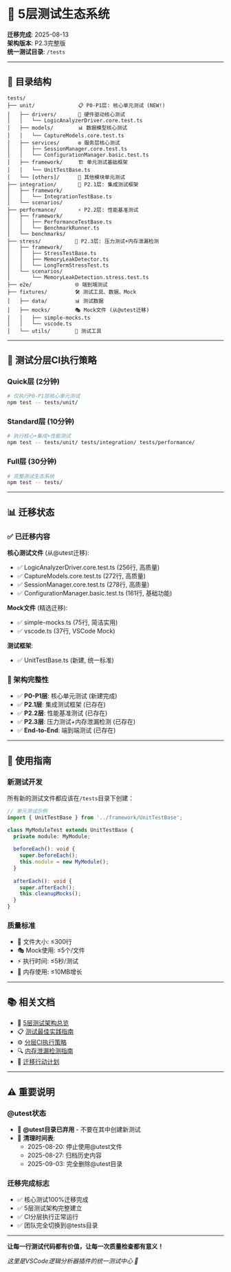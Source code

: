# 🧪 5层测试生态系统

**迁移完成**: 2025-08-13  
**架构版本**: P2.3完整版  
**统一测试目录**: `/tests`

---

## 📁 目录结构

```
tests/
├── unit/              📋 P0-P1层: 核心单元测试 (NEW!)
│   ├── drivers/       🔌 硬件驱动核心测试
│   │   └── LogicAnalyzerDriver.core.test.ts
│   ├── models/        📊 数据模型核心测试  
│   │   └── CaptureModels.core.test.ts
│   ├── services/      ⚙️ 服务层核心测试
│   │   ├── SessionManager.core.test.ts
│   │   └── ConfigurationManager.basic.test.ts
│   ├── framework/     🏗️ 单元测试基础框架
│   │   └── UnitTestBase.ts
│   └── [others]/      📁 其他模块单元测试
├── integration/       🔄 P2.1层: 集成测试框架
│   ├── framework/     
│   │   └── IntegrationTestBase.ts
│   └── scenarios/
├── performance/       ⚡ P2.2层: 性能基准测试
│   ├── framework/
│   │   ├── PerformanceTestBase.ts
│   │   └── BenchmarkRunner.ts
│   └── benchmarks/
├── stress/           💪 P2.3层: 压力测试+内存泄漏检测
│   ├── framework/
│   │   ├── StressTestBase.ts
│   │   ├── MemoryLeakDetector.ts
│   │   └── LongTermStressTest.ts
│   └── scenarios/
│       └── MemoryLeakDetection.stress.test.ts
├── e2e/              🌐 端到端测试
├── fixtures/         🛠️ 测试工具、数据、Mock
│   ├── data/         📊 测试数据
│   ├── mocks/        🎭 Mock文件 (从@utest迁移)
│   │   ├── simple-mocks.ts
│   │   └── vscode.ts
│   └── utils/        🔧 测试工具
```

---

## 🚀 测试分层CI执行策略

### Quick层 (2分钟)
```bash
# 仅执行P0-P1层核心单元测试
npm test -- tests/unit/
```

### Standard层 (10分钟)  
```bash
# 执行核心+集成+性能测试
npm test -- tests/unit/ tests/integration/ tests/performance/
```

### Full层 (30分钟)
```bash
# 完整测试生态系统
npm test -- tests/
```

---

## 📊 迁移状态

### ✅ 已迁移内容

**核心测试文件** (从@utest迁移):
- ✅ LogicAnalyzerDriver.core.test.ts (256行, 高质量)
- ✅ CaptureModels.core.test.ts (272行, 高质量)  
- ✅ SessionManager.core.test.ts (278行, 高质量)
- ✅ ConfigurationManager.basic.test.ts (161行, 基础功能)

**Mock文件** (精选迁移):
- ✅ simple-mocks.ts (75行, 简洁实用)
- ✅ vscode.ts (37行, VSCode Mock)

**测试框架**:
- ✅ UnitTestBase.ts (新建, 统一标准)

### 🔄 架构完整性

- ✅ **P0-P1层**: 核心单元测试 (新建完成)
- ✅ **P2.1层**: 集成测试框架 (已存在)
- ✅ **P2.2层**: 性能基准测试 (已存在)  
- ✅ **P2.3层**: 压力测试+内存泄漏检测 (已存在)
- ✅ **End-to-End**: 端到端测试 (已存在)

---

## 🎯 使用指南

### 新测试开发
所有新的测试文件都应该在`/tests`目录下创建：

```typescript
// 单元测试示例
import { UnitTestBase } from '../framework/UnitTestBase';

class MyModuleTest extends UnitTestBase {
  private module: MyModule;
  
  beforeEach(): void {
    super.beforeEach();
    this.module = new MyModule();
  }
  
  afterEach(): void {
    super.afterEach();
    this.cleanupMocks();
  }
}
```

### 质量标准
- 📏 文件大小: ≤300行
- 🎭 Mock使用: ≤5个/文件  
- ⚡ 执行时间: ≤5秒/测试
- 💾 内存使用: ≤10MB增长

---

## 📚 相关文档

- 📖 [5层测试架构总览](../docs/utest/test-architecture-comprehensive-overview.md)
- 📋 [测试最佳实践指南](../docs/utest/testing-best-practices-guide.md)
- ⚙️ [分层CI执行策略](../docs/utest/layered-ci-strategy-manual.md)  
- 🔍 [内存泄漏检测指南](../docs/utest/memory-leak-detection-guide.md)
- 📁 [迁移行动计划](../tests-docs/migration-action-plan.md)

---

## ⚠️ 重要说明

### @utest状态
- 🚨 **@utest目录已弃用** - 不要在其中创建新测试
- 📅 **清理时间表**: 
  - 2025-08-20: 停止使用@utest文件
  - 2025-08-27: 归档历史内容  
  - 2025-09-03: 完全删除@utest目录

### 迁移完成标志
- ✅ 核心测试100%迁移完成
- ✅ 5层测试架构完整建立
- ✅ CI分层执行正常运行
- ✅ 团队完全切换到@tests目录

---

**让每一行测试代码都有价值，让每一次质量检查都有意义！**

*这里是VSCode逻辑分析器插件的统一测试中心 🚀*